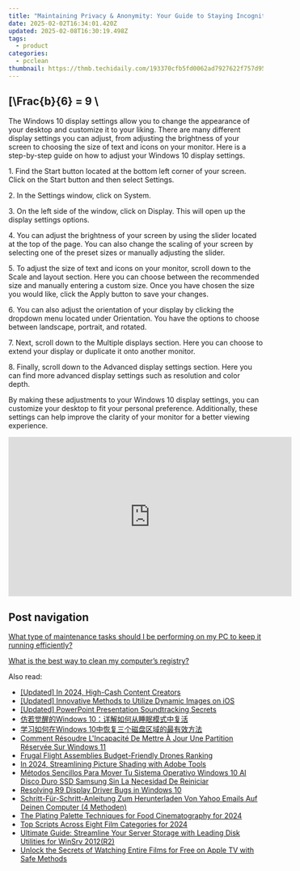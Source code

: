 ```yaml
---
title: "Maintaining Privacy & Anonymity: Your Guide to Staying Incognito in the World of Cryptocurrencies - Expert Tips by YL Computing"
date: 2025-02-02T16:34:01.420Z
updated: 2025-02-08T16:30:19.498Z
tags:
  - product
categories:
  - pcclean
thumbnail: https://thmb.techidaily.com/193370cfb5fd0062ad7927622f757d95e1534f19599b794b5d420052ed1a0476.jpg
---
```


## \[\Frac{b}{6} = 9 \

The Windows 10 display settings allow you to change the appearance of your desktop and customize it to your liking. There are many different display settings you can adjust, from adjusting the brightness of your screen to choosing the size of text and icons on your monitor. Here is a step-by-step guide on how to adjust your Windows 10 display settings. 

1\. Find the Start button located at the bottom left corner of your screen. Click on the Start button and then select Settings.

2\. In the Settings window, click on System.

3\. On the left side of the window, click on Display. This will open up the display settings options. 

4\. You can adjust the brightness of your screen by using the slider located at the top of the page. You can also change the scaling of your screen by selecting one of the preset sizes or manually adjusting the slider.

5\. To adjust the size of text and icons on your monitor, scroll down to the Scale and layout section. Here you can choose between the recommended size and manually entering a custom size. Once you have chosen the size you would like, click the Apply button to save your changes.

6\. You can also adjust the orientation of your display by clicking the dropdown menu located under Orientation. You have the options to choose between landscape, portrait, and rotated.

7\. Next, scroll down to the Multiple displays section. Here you can choose to extend your display or duplicate it onto another monitor.

8\. Finally, scroll down to the Advanced display settings section. Here you can find more advanced display settings such as resolution and color depth. 

By making these adjustments to your Windows 10 display settings, you can customize your desktop to fit your personal preference. Additionally, these settings can help improve the clarity of your monitor for a better viewing experience.

<!-- affiliate ads begin -->
<iframe width="560" height="315" src="https://www.youtube.com/embed/1dR4tF3VgyU?si=AJipgqZsNNxsRsBW" title="YouTube video player" frameborder="0" allow="accelerometer; autoplay; clipboard-write; encrypted-media; gyroscope; picture-in-picture; web-share" referrerpolicy="strict-origin-when-cross-origin" allowfullscreen></iframe>
<!-- affiliate ads end -->

## Post navigation

[What type of maintenance tasks should I be performing on my PC to keep it running efficiently?](https://tools.techidaily.com/pcclean/products/)

[What is the best way to clean my computer’s registry?](https://tools.techidaily.com/pcclean/products/)

<ins class="adsbygoogle"
     style="display:block"
     data-ad-format="autorelaxed"
     data-ad-client="ca-pub-7571918770474297"
     data-ad-slot="1223367746"></ins>

<ins class="adsbygoogle"
     style="display:block"
     data-ad-client="ca-pub-7571918770474297"
     data-ad-slot="8358498916"
     data-ad-format="auto"
     data-full-width-responsive="true"></ins>

<span class="atpl-alsoreadstyle">Also read:</span>
<div><ul>
<li><a href="https://youtube-lab.techidaily.com/ed-in-2024-high-cash-content-creators/"><u>[Updated] In 2024, High-Cash Content Creators</u></a></li>
<li><a href="https://some-techniques.techidaily.com/updated-innovative-methods-to-utilize-dynamic-images-on-ios/"><u>[Updated] Innovative Methods to Utilize Dynamic Images on iOS</u></a></li>
<li><a href="https://extra-guidance.techidaily.com/updated-powerpoint-presentation-soundtracking-secrets/"><u>[Updated] PowerPoint Presentation Soundtracking Secrets</u></a></li>
<li><a href="https://discover-fantastic.techidaily.com/1728485084771-windows-10/"><u>仿若觉醒的Windows 10：详解如何从睡眠模式中复活</u></a></li>
<li><a href="https://discover-fantastic.techidaily.com/1728463788872-windows-10/"><u>学习如何在Windows 10中恢复三个磁盘区域的最有效方法</u></a></li>
<li><a href="https://discover-fantastic.techidaily.com/comment-resoudre-lincapacite-de-mettre-a-jour-une-partition-reservee-sur-windows-11/"><u>Comment Résoudre L'Incapacité De Mettre À Jour Une Partition Réservée Sur Windows 11</u></a></li>
<li><a href="https://extra-lessons.techidaily.com/frugal-flight-assemblies-budget-friendly-drones-ranking/"><u>Frugal Flight Assemblies Budget-Friendly Drones Ranking</u></a></li>
<li><a href="https://some-skills.techidaily.com/in-2024-streamlining-picture-shading-with-adobe-tools/"><u>In 2024, Streamlining Picture Shading with Adobe Tools</u></a></li>
<li><a href="https://discover-fantastic.techidaily.com/metodos-sencillos-para-mover-tu-sistema-operativo-windows-10-al-disco-duro-ssd-samsung-sin-la-necesidad-de-reiniciar/"><u>Métodos Sencillos Para Mover Tu Sistema Operativo Windows 10 Al Disco Duro SSD Samsung Sin La Necesidad De Reiniciar</u></a></li>
<li><a href="https://network-issues.techidaily.com/resolving-r9-display-driver-bugs-in-windows-10/"><u>Resolving R9 Display Driver Bugs in Windows 10</u></a></li>
<li><a href="https://discover-fantastic.techidaily.com/schritt-fur-schritt-anleitung-zum-herunterladen-von-yahoo-emails-auf-deinen-computer-4-methoden/"><u>Schritt-Für-Schritt-Anleitung Zum Herunterladen Von Yahoo Emails Auf Deinen Computer (4 Methoden)</u></a></li>
<li><a href="https://fox-http.techidaily.com/the-plating-palette-techniques-for-food-cinematography-for-2024/"><u>The Plating Palette Techniques for Food Cinematography for 2024</u></a></li>
<li><a href="https://some-approaches.techidaily.com/top-scripts-across-eight-film-categories-for-2024/"><u>Top Scripts Across Eight Film Categories for 2024</u></a></li>
<li><a href="https://discover-fantastic.techidaily.com/ultimate-guide-streamline-your-server-storage-with-leading-disk-utilities-for-winsrv-2012r2/"><u>Ultimate Guide: Streamline Your Server Storage with Leading Disk Utilities for WinSrv 2012(R2)</u></a></li>
<li><a href="https://youtube-video-recordings.techidaily.com/unlock-the-secrets-of-watching-entire-films-for-free-on-apple-tv-with-safe-methods/"><u>Unlock the Secrets of Watching Entire Films for Free on Apple TV with Safe Methods</u></a></li>
</ul></div>

